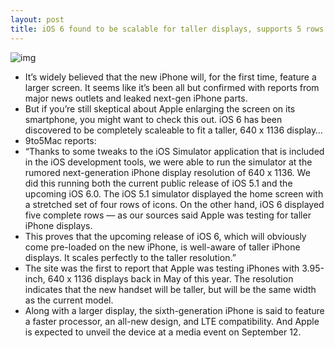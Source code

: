 ```yaml
---
layout: post
title: iOS 6 found to be scalable for taller displays, supports 5 rows of icons
---
```

![img](http://media.idownloadblog.com/wp-content/uploads/2012/08/9to5ios6tallersim1-e1344361580894.png)
* It’s widely believed that the new iPhone will, for the first time, feature a larger screen. It seems like it’s been all but confirmed with reports from major news outlets and leaked next-gen iPhone parts.
* But if you’re still skeptical about Apple enlarging the screen on its smartphone, you might want to check this out. iOS 6 has been discovered to be completely scaleable to fit a taller, 640 x 1136 display…
* 9to5Mac reports:
* “Thanks to some tweaks to the iOS Simulator application that is included in the iOS development tools, we were able to run the simulator at the rumored next-generation iPhone display resolution of 640 x 1136. We did this running both the current public release of iOS 5.1 and the upcoming iOS 6.0. The iOS 5.1 simulator displayed the home screen with a stretched set of four rows of icons. On the other hand, iOS 6 displayed five complete rows — as our sources said Apple was testing for taller iPhone displays.
* This proves that the upcoming release of iOS 6, which will obviously come pre-loaded on the new iPhone, is well-aware of taller iPhone displays. It scales perfectly to the taller resolution.”
* The site was the first to report that Apple was testing iPhones with 3.95-inch, 640 x 1136 displays back in May of this year. The resolution indicates that the new handset will be taller, but will be the same width as the current model.
* Along with a larger display, the sixth-generation iPhone is said to feature a faster processor, an all-new design, and LTE compatibility. And Apple is expected to unveil the device at a media event on September 12.

